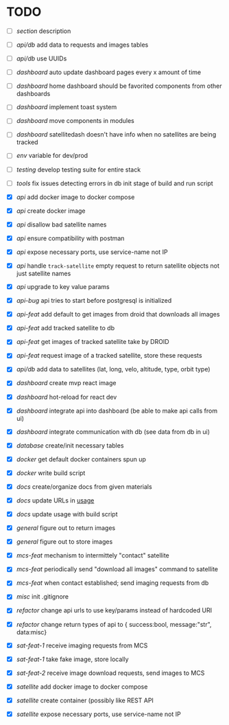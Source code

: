 # TODO

- [ ] *section*    description

- [ ] *api/db*     add data to requests and images tables
- [ ] *api/db*     use UUIDs
- [ ] *dashboard*  auto update dashboard pages every x amount of time
- [ ] *dashboard*  home dashboard should be favorited components from other dashboards
- [ ] *dashboard*  implement toast system
- [ ] *dashboard*  move components in modules
- [ ] *dashboard*  satellitedash doesn't have info when no satellites are being tracked
- [ ] *env*        variable for dev/prod
- [ ] *testing*    develop testing suite for entire stack
- [ ] *tools*      fix issues detecting errors in db init stage of build and run script
- [X] *api*        add docker image to docker compose
- [X] *api*        create docker image
- [X] *api*        disallow bad satellite names
- [X] *api*        ensure compatibility with postman
- [X] *api*        expose necessary ports, use service-name not IP
- [X] *api*        handle `track-satellite` empty request to return satellite objects not just satellite names
- [X] *api*        upgrade to key value params
- [X] *api-bug*    api tries to start before postgresql is initialized
- [X] *api-feat*   add default to get images from droid that downloads all images
- [X] *api-feat*   add tracked satellite to db
- [X] *api-feat*   get images of tracked satellite take by DROID
- [X] *api-feat*   request image of a tracked satellite, store these requests
- [X] *api/db*     add data to satellites (lat, long, velo, altitude, type, orbit type)
- [X] *dashboard*  create mvp react image
- [X] *dashboard*  hot-reload for react dev
- [X] *dashboard*  integrate api into dashboard (be able to make api calls from ui)
- [X] *dashboard*  integrate communication with db (see data from db in ui)
- [X] *database*   create/init necessary tables
- [X] *docker*     get default docker containers spun up
- [X] *docker*     write build script
- [X] *docs*       create/organize docs from given materials
- [X] *docs*       update URLs in [usage](/docs/USAGE.md)
- [X] *docs*       update usage with build script
- [X] *general*    figure out to return images
- [X] *general*    figure out to store images
- [X] *mcs-feat*   mechanism to intermittely "contact" satellite
- [X] *mcs-feat*   periodically send "download all images" command to satellite
- [X] *mcs-feat*   when contact established; send imaging requests from db
- [X] *misc*       init .gitignore
- [X] *refactor*   change api urls to use key/params instead of hardcoded URI
- [X] *refactor*   change return types of api to { success:bool, message:"str", data:misc}
- [X] *sat-feat-1* receive imaging requests from MCS
- [X] *sat-feat-1* take fake image, store locally
- [X] *sat-feat-2* receive image download requests, send images to MCS
- [X] *satellite*  add docker image to docker compose
- [X] *satellite*  create container (possibly like REST API
- [X] *satellite*  expose necessary ports, use service-name not IP
